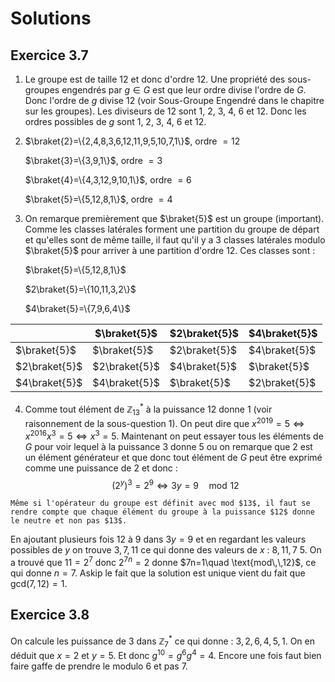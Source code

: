# Solutions

## Exercice 3.7

1. Le groupe est de taille 12 et donc d'ordre 12. Une propriété des sous-groupes engendrés par $g \in G$ est que leur ordre divise l'ordre de $G$. Donc l'ordre de $g$ divise 12 (voir Sous-Groupe Engendré dans le chapitre sur les groupes). Les diviseurs de 12 sont 1, 2, 3, 4, 6 et 12. Donc les ordres possibles de $g$ sont 1, 2, 3, 4, 6 et 12.
2. $\braket{2}=\{2,4,8,3,6,12,11,9,5,10,7,1\}$, ordre $=12$
   
    $\braket{3}=\{3,9,1\}$, ordre $=3$
    
    $\braket{4}=\{4,3,12,9,10,1\}$, ordre $=6$
     
    $\braket{5}=\{5,12,8,1\}$, ordre $=4$

3. On remarque premièrement que $\braket{5}$ est un groupe (important). Comme les classes latérales forment une partition du groupe de départ et qu'elles sont de même taille, il faut qu'il y a 3 classes latérales modulo $\braket{5}$ pour arriver à une partition d'ordre $12$.
   Ces classes sont :
   
   $\braket{5}=\{5,12,8,1\}$
   
   $2\braket{5}=\{10,11,3,2\}$
   
   $4\braket{5}=\{7,9,6,4\}$
   
|               | $\braket{5}$  | $2\braket{5}$ | $4\braket{5}$ |
|---------------|---------------|---------------|---------------|
| $\braket{5}$  | $\braket{5}$  | $2\braket{5}$ | $4\braket{5}$ |
| $2\braket{5}$ | $2\braket{5}$ | $4\braket{5}$ | $\braket{5}$  |
| $4\braket{5}$ | $4\braket{5}$ | $\braket{5}$  | $2\braket{5}$ |

4. Comme tout élément de $\mathbb{Z}^{*}_{13}$ à la puissance $12$ donne $1$ (voir raisonnement de la sous-question $1$). On peut dire que $x^{2019}=5 \Leftrightarrow x^{2016}x^{3}=5\Leftrightarrow x^{3}=5$. Maintenant on peut essayer tous les éléments de $G$ pour voir lequel à la puissance $3$ donne $5$ ou on remarque que $2$ est un élément générateur et que donc tout élément de $G$ peut être exprimé comme une puissance de $2$ et donc :
   $$
  (2^{y})^{3}=2^{9} \Leftrightarrow 3y=9 \quad \text{mod}\,\,12
  $$

```admonish warning title="Pourquoi mod 12 ?"
Même si l'opérateur du groupe est définit avec mod $13$, il faut se rendre compte que chaque élément du groupe à la puissance $12$ donne le neutre et non pas $13$.
```

En ajoutant plusieurs fois $12$ à $9$ dans $3y=9$ et en regardant les valeurs possibles de $y$ on trouve $3, 7, 11$ ce qui donne des valeurs de $x$ : $8,11,7$ 
5. On a trouvé que $11=2^{7}$ donc $2^{7n}=2$ donne $7n=1\quad \text{mod\,\,12}$, ce qui donne $n=7$. Askip le fait que la solution est unique vient du fait que $\text{gcd}(7,12)=1$.


## Exercice 3.8

On calcule les puissance de $3$ dans $\mathbb{Z}^{*}_{7}$ ce qui donne : $3,2,6,4,5,1$. On en déduit que $x=2$ et $y=5$. Et donc $g^{10}=g^6 g^4=4$. Encore une fois faut bien faire gaffe de prendre le modulo $6$ et pas $7$.

